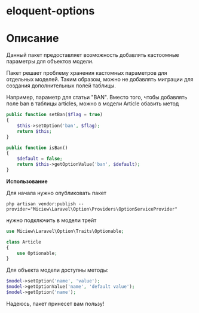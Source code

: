 # eloquent-options

# Описание

Данный пакет предоставляет возможность добавлять кастоомные параметры для объектов модели.

Пакет решает проблему хранения кастомных параметров для отдельных моделей. Таким образом, можно не добавлять миграции для создания дополнительных полей таблицы.

Например, параметр для статьи "BAN". Вместо того, чтобы добавлять поле ban в таблицы articles, можно
в модели Article обавить метод

```php
public function setBan($flag = true)
{
    $this->setOption('ban', $flag);
    return $this;
}

public function isBan()
{
    $default = false;
    return $this->getOptionValue('ban', $default);
}
```

**Использование**

Для начала нужно опубликовать пакет

```
php artisan vendor:publish --provider="Miciew\Laravel\Option\Providers\OptionServiceProvider"
```

нужно подключить в модели трейт

```php
use Miciew\Laravel\Option\Traits\Optionable;
```


```php
class Article
{
    use Optionable;
}
```

Для объекта модели доступны методы:

```php
$model->setOption('name', 'value');
$model->getOptionValue('name', 'default value');
$model->getOption('name');
```

Надеюсь, пакет принесет вам пользу!